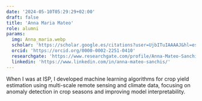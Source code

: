 ```yaml
---
date: '2024-05-10T05:29:29+02:00'
draft: false
title: 'Anna Maria Mateo'
role: alumni
params:
  img: Anna_maria.webp
  scholar: 'https://scholar.google.es/citations?user=UjbITuIAAAAJ&hl=es'
  orcid: 'https://orcid.org/0000-0002-2251-0410'
  researchgate: 'https://www.researchgate.com/profile/Anna-Mateo-Sanchis'
  linkedin: 'https://www.linkedin.com/in/anna-mateo-sanchis/'
---
```


When I was at ISP, I developed machine learning algorithms for crop yield estimation using multi-scale remote sensing and climate data, focusing on anomaly detection in crop seasons and improving model interpretability.
